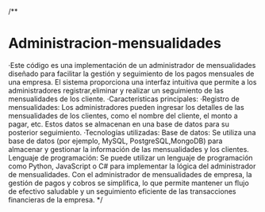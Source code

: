 /**
# Administracion-mensualidades
·Este código es una implementación de un administrador de mensualidades diseñado para facilitar la gestión y seguimiento de los pagos mensuales de una empresa. El sistema proporciona una interfaz intuitiva que permite a los administradores registrar,eliminar y realizar un seguimiento de las mensualidades de los cliente.
·Características principales:
·Registro de mensualidades: Los administradores pueden ingresar los detalles de las mensualidades de los clientes, como el nombre del cliente, el monto a pagar, etc. Estos datos se almacenan en una base de datos para su posterior seguimiento.
·Tecnologías utilizadas:
Base de datos: Se utiliza una base de datos (por ejemplo, MySQL, PostgreSQL,MongoDB) para almacenar y gestionar la información de las mensualidades y los clientes.
Lenguaje de programación: Se puede utilizar un lenguaje de programación como Python, JavaScript o C# para implementar la lógica del administrador de mensualidades.
Con el administrador de mensualidades de empresa, la gestión de pagos y cobros se simplifica, lo que permite mantener un flujo de efectivo saludable y un seguimiento eficiente de las transacciones financieras de la empresa.
*/
